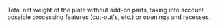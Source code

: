 Total net weight of the plate without add-on parts, taking into account possible processing features (cut-out's, etc.) or openings and recesses.
